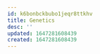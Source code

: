 ```yaml
---
id: k6bonbckbubo1jeqr8ttkhv
title: Genetics
desc: ''
updated: 1647281608439
created: 1647281608439
---
```


